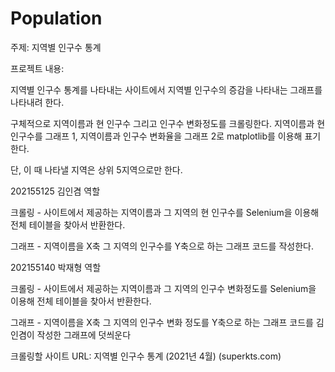 # Population
주제: 지역별 인구수 통계



프로젝트 내용:

지역별 인구수 통계를 나타내는 사이트에서 지역별 인구수의 증감을 나타내는 그래프를 나타내려 한다.

구체적으로 지역이름과 현 인구수 그리고 인구수 변화정도를 크롤링한다. 지역이름과 현 인구수를 그래프 1, 지역이름과 인구수 변화율을 그래프 2로 matplotlib를 이용해 표기한다.

단, 이 때 나타낼 지역은 상위 5지역으로만 한다.



202155125 김인겸 역할

크롤링 - 사이트에서 제공하는 지역이름과 그 지역의 현 인구수를 Selenium을 이용해 전체 테이블을 찾아서 반환한다.

그래프 - 지역이름을 X축 그 지역의 인구수를 Y축으로 하는 그래프 코드를 작성한다.



202155140 박재형 역할

크롤링 - 사이트에서 제공하는 지역이름과 그 지역의 인구수 변화정도를 Selenium을 이용해 전체 테이블을 찾아서 반환한다.

그래프 - 지역이름을 X축 그 지역의 인구수 변화 정도를 Y축으로 하는 그래프 코드를 김인겸이 작성한 그래프에 덧씌운다





크롤링할 사이트 URL: 지역별 인구수 통계 (2021년 4월) (superkts.com)
